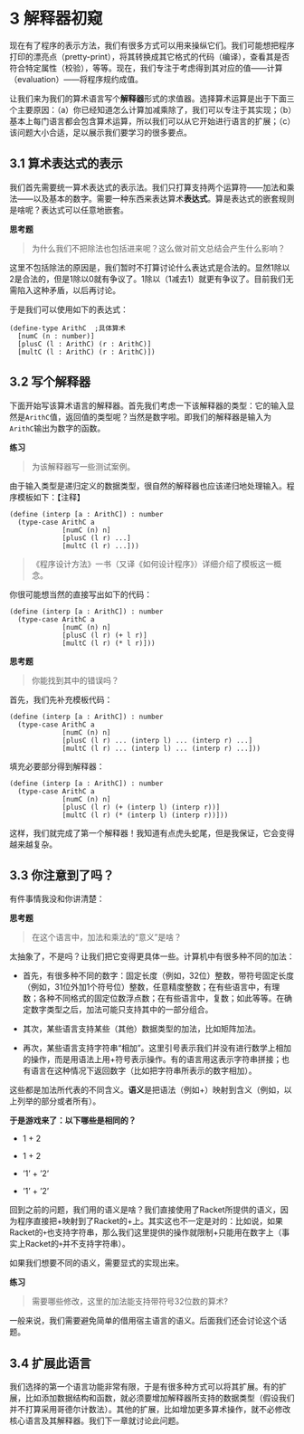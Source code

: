 # 3 解释器初窥

现在有了程序的表示方法，我们有很多方式可以用来操纵它们。我们可能想把程序打印的漂亮点（pretty-print），将其转换成其它格式的代码（编译），查看其是否符合特定属性（校验），等等。现在，我们专注于考虑得到其对应的值——计算（evaluation）——将程序规约成值。

让我们来为我们的算术语言写个**解释器**形式的求值器。选择算术运算是出于下面三个主要原因：（a）你已经知道怎么计算加减乘除了，我们可以专注于其实现；（b）基本上每门语言都会包含算术运算，所以我们可以从它开始进行语言的扩展；（c）该问题大小合适，足以展示我们要学习的很多要点。

## 3.1 算术表达式的表示

我们首先需要统一算术表达式的表示法。我们只打算支持两个运算符——加法和乘法——以及基本的数字。需要一种东西来表达算术**表达式**。算是表达式的嵌套规则是啥呢？表达式可以任意地嵌套。

__思考题__

> 为什么我们不把除法也包括进来呢？这么做对前文总结会产生什么影响？

这里不包括除法的原因是，我们暂时不打算讨论什么表达式是合法的。显然1除以2是合法的，但是1除以0就有争议了。1除以（1减去1）就更有争议了。目前我们无需陷入这种矛盾，以后再讨论。

于是我们可以使用如下的表达式：

```racket
(define-type ArithC  ;具体算术
  [numC (n : number)]
  [plusC (l : ArithC) (r : ArithC)]
  [multC (l : ArithC) (r : ArithC)])
```

## 3.2 写个解释器

下面开始写该算术语言的解释器。首先我们考虑一下该解释器的类型：它的输入显然是`ArithC`值，返回值的类型呢？当然是数字啦。即我们的解释器是输入为`ArithC`输出为数字的函数。

__练习__

> 为该解释器写一些测试案例。

由于输入类型是递归定义的数据类型，很自然的解释器也应该递归地处理输入。程序模板如下：【注释】

```racket
(define (interp [a : ArithC]) : number
  (type-case ArithC a
             [numC (n) n]
             [plusC (l r) ...]
             [multC (l r) ...]))
```

> 《程序设计方法》一书（又译《如何设计程序》）详细介绍了模板这一概念。

你很可能想当然的直接写出如下的代码：

```racket
(define (interp [a : ArithC]) : number
  (type-case ArithC a
             [numC (n) n]
             [plusC (l r) (+ l r)]
             [multC (l r) (* l r)]))
```

__思考题__

> 你能找到其中的错误吗？

首先，我们先补充模板代码：

```racket
(define (interp [a : ArithC]) : number
  (type-case ArithC a
             [numC (n) n]
             [plusC (l r) ... (interp l) ... (interp r) ...]
             [multC (l r) ... (interp l) ... (interp r) ...]))
```

填充必要部分得到解释器：

```racket
(define (interp [a : ArithC]) : number
  (type-case ArithC a
             [numC (n) n]
             [plusC (l r) (+ (interp l) (interp r))]
             [multC (l r) (* (interp l) (interp r))]))
```

这样，我们就完成了第一个解释器！我知道有点虎头蛇尾，但是我保证，它会变得越来越复杂。

## 3.3 你注意到了吗？

有件事情我没和你讲清楚：

__思考题__

> 在这个语言中，加法和乘法的“意义”是啥？

太抽象了，不是吗？让我们把它变得更具体一些。计算机中有很多种不同的加法：

+ 首先，有很多种不同的数字：固定长度（例如，32位）整数，带符号固定长度（例如，31位外加1个符号位）整数，任意精度整数；在有些语言中，有理数；各种不同格式的固定位数浮点数；在有些语言中，复数；如此等等。在确定数字类型之后，加法可能只支持其中的一部分组合。

+ 其次，某些语言支持某些（其他）数据类型的加法，比如矩阵加法。

+ 再次，某些语言支持字符串“相加”。这里引号表示我们并没有进行数学上相加的操作，而是用语法上用+符号表示操作。有的语言用这表示字符串拼接；也有语言在这种情况下返回数字（比如把字符串所表示的数字相加）。

这些都是加法所代表的不同含义。**语义**是把语法（例如+）映射到含义（例如，以上列举的部分或者所有）。

__于是游戏来了：以下哪些是相同的？__

+ 1 + 2

+ 1 + 2

+ ’1’ + ’2’

+ ’1’ + ’2’

回到之前的问题，我们用的语义是啥？我们直接使用了Racket所提供的语义，因为程序直接把+映射到了Racket的+上。其实这也不一定是对的：比如说，如果Racket的`+`也支持字符串，那么我们这里提供的操作就限制+只能用在数字上（事实上Racket的`+`并不支持字符串）。

如果我们想要不同的语义，需要显式的实现出来。

__练习__

> 需要哪些修改，这里的加法能支持带符号32位数的算术?

一般来说，我们需要避免简单的借用宿主语言的语义。后面我们还会讨论这个话题。

## 3.4 扩展此语言

我们选择的第一个语言功能非常有限，于是有很多种方式可以将其扩展。有的扩展，比如添加数据结构和函数，就必须要增加解释器所支持的数据类型（假设我们并不打算采用哥德尔计数法）。其他的扩展，比如增加更多算术操作，就不必修改核心语言及其解释器。我们下一章就讨论此问题。
